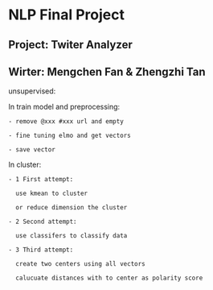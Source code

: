 # NLP Final Project

## Project: Twiter Analyzer

## Wirter: Mengchen Fan & Zhengzhi Tan


  unsupervised: 

  In train model and preprocessing:
  
    - remove @xxx #xxx url and empty 
    
    - fine tuning elmo and get vectors
    
    - save vector 
    
  In cluster:
  
    - 1 First attempt:
    
      use kmean to cluster 
      
      or reduce dimension the cluster
      
    - 2 Second attempt:
    
      use classifers to classify data
      
    - 3 Third attempt:
    
      create two centers using all vectors
      
      calucuate distances with to center as polarity score
